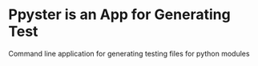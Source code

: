 # Ppyster is an App for Generating Test
Command line application for generating testing files for python modules
<!--stackedit_data:
eyJoaXN0b3J5IjpbLTE1Njk3NzMxNiwtMTg5MDM1ODkyMl19
-->